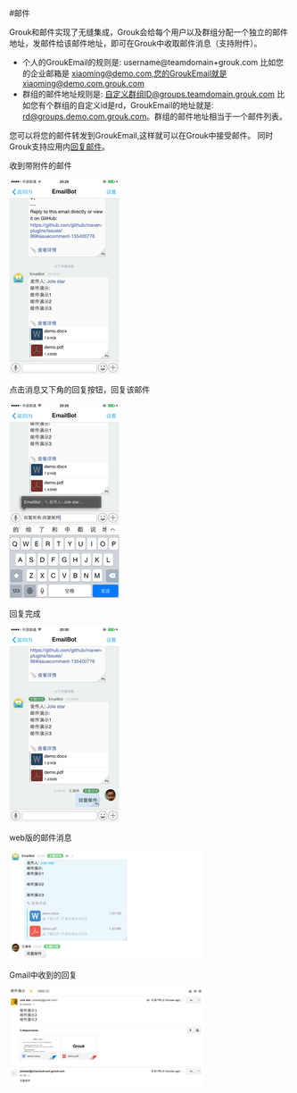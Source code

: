#邮件

Grouk和邮件实现了无缝集成，Grouk会给每个用户以及群组分配一个独立的邮件地址，发邮件给该邮件地址，即可在Grouk中收取邮件消息（支持附件）。

* 个人的GroukEmail的规则是: 
        username@teamdomain+grouk.com
比如您的企业邮箱是 xiaoming@demo.com,您的GroukEmail就是xiaoming@demo.com.grouk.com
* 群组的邮件地址规则是:
        自定义群组ID@groups.teamdomain.grouk.com
比如您有个群组的自定义id是rd，GroukEmail的地址就是: rd@groups.demo.com.grouk.com。群组的邮件地址相当于一个邮件列表。

您可以将您的邮件转发到GroukEmail,这样就可以在Grouk中接受邮件。
同时Grouk支持应用内[回复邮件](reply_email.md)。

收到带附件的邮件

![iOS版本邮件演示](imgs/email-demo-ios-350.png)

点击消息又下角的回复按钮，回复该邮件

![iOS版本邮件演示](imgs/email-reply-demo-ios-350.png)

回复完成

![iOS版本邮件演示](imgs/email-reply-demo2-ios-350.png)

web版的邮件消息

![web版的邮件消息](imgs/email-demo-web-350.png)

Gmail中收到的回复

![Gmail](imgs/email-demo-gmail-350.png)
